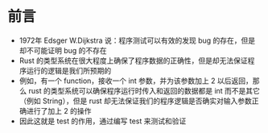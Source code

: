 # 前言

- 1972年 Edsger W.Dijkstra 说：程序测试可以有效的发现 bug 的存在，但是却不可能证明 bug 的不存在
- Rust 的类型系统在很大程度上确保了程序数据的正确性，但是却无法保证程序运行的逻辑是我们所预期的
- 例如，有一个 function，接收一个 int 参数，并为该参数加上 2 以后返回，那么 rust 的类型系统可以确保程序运行时传入和返回的数据都是 int 而不是其它（例如 String），但是 rust 却无法保证我们的程序逻辑是否确实对输入参数正确进行了加上 2 的操作
- 因此这就是 test 的作用，通过编写 test 来测试和验证
